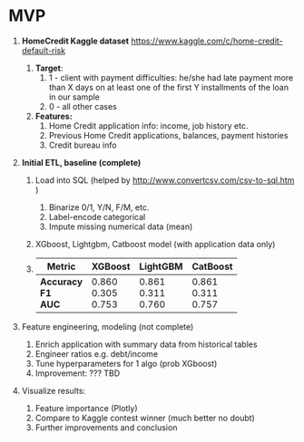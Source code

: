 # MVP

1. **HomeCredit Kaggle dataset** https://www.kaggle.com/c/home-credit-default-risk

   1. **Target**: 
      1. 1 - client with payment difficulties: he/she had late payment more than X days on at least one of the first Y installments of the loan in our sample
      2. 0 - all other cases
   2. **Features:**
      1. Home Credit application info: income, job history etc.
      2. Previous Home Credit applications, balances, payment histories
      3. Credit bureau info

2. **Initial ETL, baseline (complete)**

   1. Load into SQL (helped by http://www.convertcsv.com/csv-to-sql.htm )

      1. Binarize 0/1, Y/N, F/M, etc.
      2. Label-encode categorical
      3. Impute missing numerical data (mean)

   2. XGboost, Lightgbm, Catboost model (with application data only)

   3. | Metric                        | XGBoost                     | LightGBM                    | CatBoost                    |
      | ----------------------------- | --------------------------- | --------------------------- | --------------------------- |
      | **Accuracy<br />F1<br />AUC** | 0.860<br />0.305<br />0.753 | 0.861<br />0.311<br />0.760 | 0.861<br />0.311<br />0.757 |

      <intentionally left blank>

3. Feature engineering, modeling (not complete)

   1. Enrich application with summary data from historical tables
   2. Engineer ratios e.g. debt/income
   3. Tune hyperparameters for 1 algo (prob XGboost)
   4. Improvement: ??? TBD

4. Visualize results:

   1. Feature importance (Plotly)
   2. Compare to Kaggle contest winner (much better no doubt)
   3. Further improvements and conclusion
